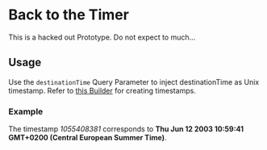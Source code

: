 # Back to the Timer
This is a hacked out Prototype. 
Do not expect to much...

## Usage
Use the ``destinationTime`` Query Parameter to inject destinationTime as Unix timestamp.
Refer to [this Builder](https://www.unixtimestamp.com/) for creating timestamps.

### Example
The timestamp _1055408381_
corresponds to **Thu Jun 12 2003 10:59:41 GMT+0200 (Central European Summer Time)**.